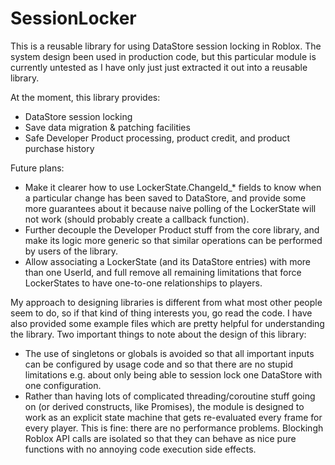 # SessionLocker

This is a reusable library for using DataStore session locking in Roblox. The system design been used in production code, but this particular module is currently untested as I have only just just extracted it out into a reusable library.

At the moment, this library provides:
- DataStore session locking
- Save data migration & patching facilities
- Safe Developer Product processing, product credit, and product purchase history

Future plans:
- Make it clearer how to use LockerState.ChangeId_* fields to know when a particular change has been saved to DataStore, and provide some more guarantees about it because naive polling of the LockerState will not work (should probably create a callback function).
- Further decouple the Developer Product stuff from the core library, and make its logic more generic so that similar operations can be performed by users of the library.
- Allow associating a LockerState (and its DataStore entries) with more than one UserId, and full remove all remaining limitations that force LockerStates to have one-to-one relationships to players.

My approach to designing libraries is different from what most other people seem to do, so if that kind of thing interests you, go read the code. I have also provided some example files which are pretty helpful for understanding the library.
Two important things to note about the design of this library:
- The use of singletons or globals is avoided so that all important inputs can be configured by usage code and so that there are no stupid limitations e.g. about only being able to session lock one DataStore with one configuration.
- Rather than having lots of complicated threading/coroutine stuff going on (or derived constructs, like Promises), the module is designed to work as an explicit state machine that gets re-evaluated every frame for every player. This is fine: there are no performance problems. Blockingh Roblox API calls are isolated so that they can behave as nice pure functions with no annoying code execution side effects.
